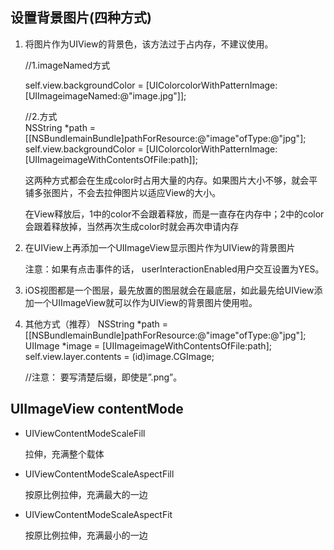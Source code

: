 
## 设置背景图片(四种方式)

1. 将图片作为UIView的背景色，该方法过于占内存，不建议使用。

    //1.imageNamed方式

    self.view.backgroundColor = [UIColorcolorWithPatternImage:[UIImageimageNamed:@"image.jpg"]];

    //2.方式   
    NSString *path = [[NSBundlemainBundle]pathForResource:@"image"ofType:@"jpg"];
    self.view.backgroundColor = [UIColorcolorWithPatternImage:[UIImageimageWithContentsOfFile:path]];

    这两种方式都会在生成color时占用大量的内存。如果图片大小不够，就会平铺多张图片，不会去拉伸图片以适应View的大小。

    在View释放后，1中的color不会跟着释放，而是一直存在内存中；2中的color会跟着释放掉，当然再次生成color时就会再次申请内存

2. 在UIView上再添加一个UIImageView显示图片作为UIView的背景图片
   
    注意：如果有点击事件的话， userInteractionEnabled用户交互设置为YES。
3. iOS视图都是一个图层，最先放置的图层就会在最底层，如此最先给UIView添加一个UIImageView就可以作为UIView的背景图片使用啦。
4. 其他方式（推荐）
    NSString *path = [[NSBundlemainBundle]pathForResource:@"image"ofType:@"jpg"];      
    UIImage *image = [UIImageimageWithContentsOfFile:path];
    self.view.layer.contents = (id)image.CGImage;

 
    //注意： 要写清楚后缀，即使是”.png”。

## UIImageView contentMode
- UIViewContentModeScaleFill

    拉伸，充满整个载体

- UIViewContentModeScaleAspectFill

    按原比例拉伸，充满最大的一边

- UIViewContentModeScaleAspectFit

    按原比例拉伸，充满最小的一边

